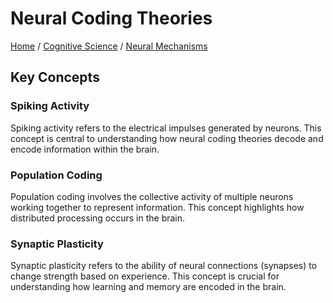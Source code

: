# Neural Coding Theories

[Home](../../../../README.md) / [Cognitive Science](../../../../cognitive_science/README.md) / [Neural Mechanisms](../../../cognitive_science/neural_mechanisms/README.md)

## Key Concepts

### Spiking Activity

Spiking activity refers to the electrical impulses generated by neurons. This concept is central to understanding how neural coding theories decode and encode information within the brain.

### Population Coding

Population coding involves the collective activity of multiple neurons working together to represent information. This concept highlights how distributed processing occurs in the brain.

### Synaptic Plasticity

Synaptic plasticity refers to the ability of neural connections (synapses) to change strength based on experience. This concept is crucial for understanding how learning and memory are encoded in the brain.

